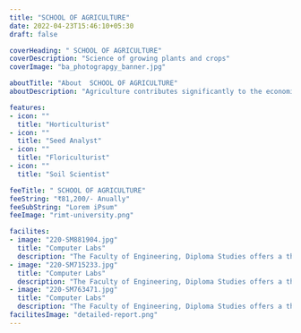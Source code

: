 ```yaml
---
title: "SCHOOL OF AGRICULTURE"
date: 2022-04-23T15:46:10+05:30
draft: false

coverHeading: " SCHOOL OF AGRICULTURE"
coverDescription: "Science of growing plants and crops"
coverImage: "ba_photograpgy_banner.jpg"

aboutTitle: "About  SCHOOL OF AGRICULTURE"
aboutDescription: "Agriculture contributes significantly to the economic, social, and cultural fabric of society. Students are prepared to face one of our planet's most pressing challenges: producing enough food for an expanding population without putting an irreparable burden on the planet's scarce natural resources. Students will study both fundamental and advanced farming techniques. They will learn how to use technology and research to develop models of sustainable, profitable, and ethical food production that can be replicated around the world. Students will study how to develop sustainable, profitable, and ethical food production models that can be implemented around the world using technology and research. During this course, students will learn about soil science, plant life cycle, agricultural soil types, livestock production, and ways to optimize farming techniques.On the business side of agriculture, students will learn about agricultural economics, industrial crop use, and international laws governing agriculture and food production. "

features:
- icon: ""
  title: "Horticulturist"
- icon: ""
  title: "Seed Analyst"
- icon: ""
  title: "Floriculturist"
- icon: ""
  title: "Soil Scientist"

feeTitle: " SCHOOL OF AGRICULTURE"
feeString: "₹81,200/- Anually"
feeSubString: "Lorem iPsum"
feeImage: "rimt-university.png"

facilites:
- image: "220-SM881904.jpg"
  title: "Computer Labs"
  description: "The Faculty of Engineering, Diploma Studies offers a three year diploma program in Aeronautical Engineering"
- image: "220-SM715233.jpg"
  title: "Computer Labs"
  description: "The Faculty of Engineering, Diploma Studies offers a three year diploma program in Aeronautical Engineering"
- image: "220-SM763471.jpg"
  title: "Computer Labs"
  description: "The Faculty of Engineering, Diploma Studies offers a three year diploma program in Aeronautical Engineering"
facilitesImage: "detailed-report.png"
---
```


